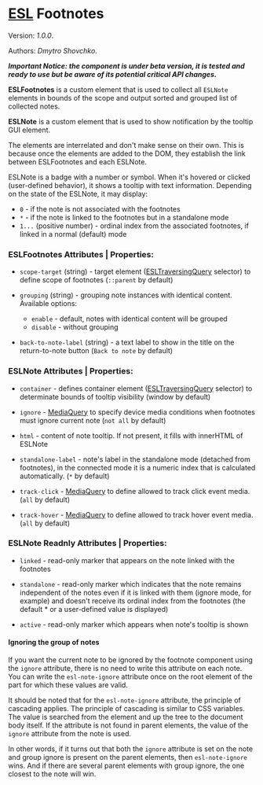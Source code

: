 # [ESL](../../../) Footnotes

Version: *1.0.0*.

Authors: *Dmytro Shovchko*.

***Important Notice: the component is under beta version, it is tested and ready to use but be aware of its potential critical API changes.***

<a name="intro"></a>

**ESLFootnotes** is a custom element that is used to collect all `ESLNote` elements in bounds of the scope and output sorted and grouped list of collected notes.

**ESLNote** is a custom element that is used to show notification by the tooltip GUI element.

The elements are interrelated and don't make sense on their own. This is because once the elements are added to the DOM, they establish the link between ESLFootnotes and each ESLNote.

ESLNote is a badge with a number or symbol. When it's hovered or clicked (user-defined behavior), it shows a tooltip with text information. Depending on the state of the ESLNote, it may display:
 - `0` - if the note is not associated with the footnotes
 - `*` - if the note is linked to the footnotes but in a standalone mode
 - `1...` (positive number) - ordinal index from the associated footnotes, if linked in a normal (default) mode

### ESLFootnotes Attributes | Properties:

- `scope-target` (string) - target element ([ESLTraversingQuery](../esl-traversing-query/README.md) selector) to define scope of footnotes (`::parent` by default)

- `grouping` (string) - grouping note instances with identical content. Available options:
  -  `enable` - default, notes with identical content will be grouped
  -  `disable` - without grouping

- `back-to-note-label` (string) - a text label to show in the title on the return-to-note button (`Back to note` by default)


### ESLNote Attributes | Properties:

- `container` - defines container element ([ESLTraversingQuery](../esl-traversing-query/README.md) selector) to determinate bounds of tooltip visibility (window by default)

- `ignore` - [MediaQuery](../esl-media-query/README.md) to specify device media conditions when footnotes must ignore current note (`not all` by default)

- `html` - content of note tooltip. If not present, it fills with innerHTML of ESLNote

- `standalone-label` - note's label in the standalone mode (detached from footnotes), in the connected mode it is a numeric index that is calculated automatically. (`*` by default)

- `track-click` - [MediaQuery](../esl-media-query/README.md) to define allowed to track click event media. (`all` by default)
  
- `track-hover` - [MediaQuery](../esl-media-query/README.md) to define allowed to track hover event media. (`all` by default)

### ESLNote Readnly Attributes | Properties:

- `linked` - read-only marker that appears on the note linked with the footnotes

- `standalone` - read-only marker which indicates that the note remains independent of the notes even if it is linked with them (ignore mode, for example) and doesn't receive its ordinal index from the footnotes (the default * or a user-defined value is displayed)

- `active` - read-only marker which appears when note's tooltip is shown

#### Ignoring the group of notes

If you want the current note to be ignored by the footnote component using the `ignore` attribute, there is no need to write this attribute on each note. You can write the `esl-note-ignore` attribute once on the root element of the part for which these values are valid.

It should be noted that for the `esl-note-ignore` attribute, the principle of cascading applies. The principle of cascading is similar to CSS variables. The value is searched from the element and up the tree to the document body itself. If the attribute is not found in parent elements, the value of the `ignore` attribute from the note is used.

In other words, if it turns out that both the `ignore` attribute is set on the note and group ignore is present on the parent elements, then `esl-note-ignore` wins. And if there are several parent elements with group ignore, the one closest to the note will win.
